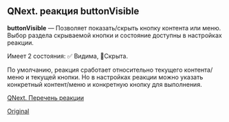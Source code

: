 ## QNext. реакция buttonVisible

**buttonVisible** — Позволяет показать/скрыть кнопку контента или меню. Выбор раздела скрываемой кнопки и состояние доступны в настройках реакции.



Имеет 2 состояния: ✅ Видима, 🚫Скрыта.

По умолчанию, реакция сработает относительно текущего контента/меню и текущей кнопки. Но в настройках реакции можно указать конкретный контент/меню и конкретную кнопку для выполнения.



[QNext. Перечень реакции](/docs-test/reactions)
  
[Original](https://telegra.ph/QNext-admin-reaction-buttonVisible-05-09)